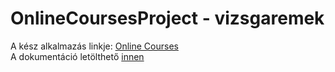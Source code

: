 # OnlineCoursesProject - vizsgaremek

A kész alkalmazás linkje: <a href="https://onlineteachers.azurewebsites.net/">Online Courses</a> <br>
A dokumentáció letölthető <a href="https://drive.google.com/file/d/1whQKn7-2H3uOUPzJR4JBQkVipWJ2xUGT/view">innen</a>
